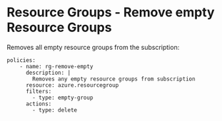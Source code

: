 Resource Groups - Remove empty Resource Groups
==============================================

Removes all empty resource groups from the subscription:

``` {.yaml}
policies:
    - name: rg-remove-empty
      description: |
        Removes any empty resource groups from subscription
      resource: azure.resourcegroup
      filters:
        - type: empty-group
      actions:
        - type: delete
```
